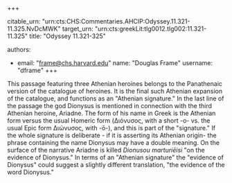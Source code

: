 +++


citable_urn: "urn:cts:CHS:Commentaries.AHCIP:Odyssey.11.321-11.325.NvDcMWK"
target_urn: "urn:cts:greekLit:tlg0012.tlg002:11.321-11.325"
title: "Odyssey 11.321-325"

authors:
- email: "frame@chs.harvard.edu"
  name: "Douglas Frame"
  username: "dframe"
+++

<p>This passage featuring three Athenian heroines belongs to the Panathenaic version of the catalogue of heroines. It is the final such Athenian expansion of the catalogue, and functions as an "Athenian signature." In the last line of the passage the god Dionysus is mentioned in connection with the third Athenian heroine, Ariadne. The form of his name in Greek is the Athenian form versus the usual Homeric form (Διόνυσος, with a short -o- vs. the usual Epic form Διώνυσος, with -ō-), and this is part of the "signature." If the whole signature is deliberate - if it is asserting its Athenian origin- the phrase containing the name Dionysus may have a double meaning. On the surface of the narrative Ariadne is killed <em>Dionusou marturiēisi</em> "on the evidence of Dionysus." In terms of an "Athenian signature" the "evidence of Dionysus" could suggest a slightly different translation, "the evidence of the word Dionysus."</p>